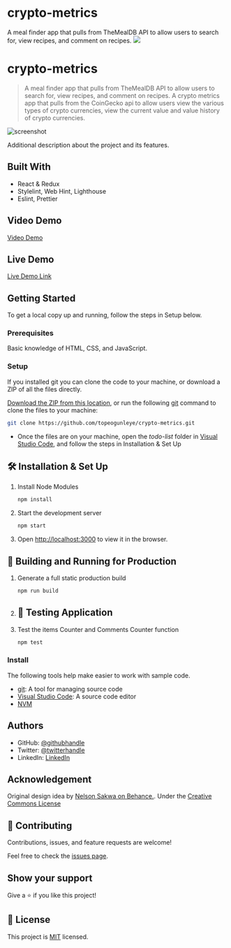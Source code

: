 # crypto-metrics
A meal finder app that pulls from TheMealDB API to allow users to search for, view recipes, and comment on recipes.
![](https://img.shields.io/badge/Microverse-blueviolet)

# crypto-metrics

> A meal finder app that pulls from TheMealDB API to allow users to search for, view recipes, and comment on recipes.
> A crypto metrics app that pulls from the CoinGecko api to allow users view the various types of crypto currencies, view the current value and value history of crypto currencies.

![screenshot](./sec.png)

Additional description about the project and its features.

## Built With

- React & Redux
- Stylelint, Web Hint, Lighthouse
- Eslint, Prettier

## Video Demo

[Video Demo](https://loom.com/share/c3940bcff9ff4c5faab823ddab2d9420)
## Live Demo

[Live Demo Link](https://cryptometricmicroverse.netlify.app/)

## Getting Started
To get a local copy up and running, follow the steps in Setup below.

### Prerequisites
Basic knowledge of HTML, CSS, and JavaScript.

### Setup
If you installed git you can clone the code to your machine, or download a ZIP of all the files directly.

[Download the ZIP from this location](https://github.com/topeogunleye/crypto-metrics/archive/refs/heads/main.zip), or run the following [git](https://git-scm.com/downloads) command to clone the files to your machine:

```bash
git clone https://github.com/topeogunleye/crypto-metrics.git
```

- Once the files are on your machine, open the _todo-list_ folder in [Visual Studio Code](https://code.visualstudio.com/), and follow the steps in Installation & Set Up

## 🛠 Installation & Set Up

1. Install Node Modules

   ```sh
   npm install
   ```

2. Start the development server

   ```sh
   npm start
   ```

3. Open [http://localhost:3000](http://localhost:3000) to view it in the browser.

## 🚀 Building and Running for Production

1. Generate a full static production build

   ```sh
   npm run build
   ```
4. ## 🚀 Testing Application

1. Test the items Counter and Comments Counter function

   ```sh
   npm test
### Install

The following tools help make easier to work with sample code.

- [git](https://git-scm.com/downloads): A tool for managing source code
- [Visual Studio Code](https://code.visualstudio.com/): A source code editor
- [NVM](https://github.com/nvm-sh/nvm)

## Authors

- GitHub: [@githubhandle](https://github.com/topeogunleye)
- Twitter: [@twitterhandle](https://twitter.com/topeogunleye21)
- LinkedIn: [LinkedIn](https://linkedin.com/in/ogunleye)

## Acknowledgement

Original design idea by [Nelson Sakwa on Behance.](https://www.behance.net/gallery/31579789/Ballhead-App-%28Free-PSDs%29). Under the [Creative Commons License](https://creativecommons.org/licenses/by-nc/4.0/)
<br>

## 🤝 Contributing

Contributions, issues, and feature requests are welcome!

Feel free to check the [issues page](https://github.com/topeogunleye/crypto-metrics/issues).

## Show your support

Give a ⭐️ if you like this project!


## 📝 License

This project is [MIT](./MIT.md) licensed.

